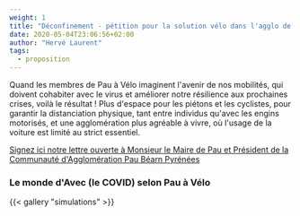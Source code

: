 ```yaml
---
weight: 1
title: "Déconfinement - pétition pour la solution vélo dans l'agglo de Pau"
date: 2020-05-04T23:06:56+02:00
author: "Hervé Laurent"
tags:
  - proposition
---
```


Quand les membres de Pau à Vélo imaginent l'avenir de nos mobilités, qui doivent cohabiter avec le virus et améliorer notre résilience aux prochaines crises, voilà le résultat !
Plus d'espace pour les piétons et les cyclistes, pour garantir la distanciation physique, tant entre individus qu'avec les engins motorisés, et une agglomération plus agréable à vivre, où l'usage de la voiture est limité au strict essentiel.

[Signez ici notre lettre ouverte à Monsieur le Maire de Pau et Président de la Communauté d'Agglomération Pau Béarn Pyrénées](https://www.change.org/DeconfinezNosMobilites)

### Le monde d'Avec (le COVID) selon Pau à Vélo

{{< gallery "simulations" >}}
